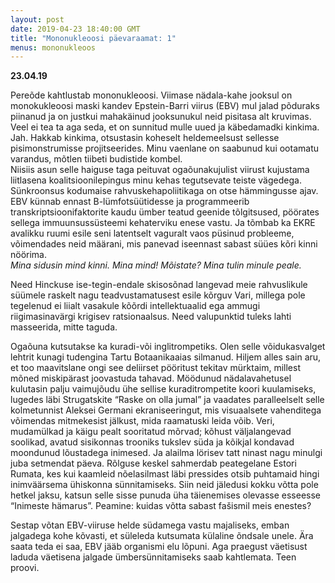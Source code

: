 ```yaml
---
layout: post
date: 2019-04-23 18:40:00 GMT
title: "Mononukleoosi päevaraamat: 1"
menus: mononukleoos
---
```

**23.04.19** 

Pereõde kahtlustab mononukleoosi. Viimase nädala-kahe jooksul on monokukleoosi maski kandev Epstein-Barri viirus (EBV) mul jalad põduraks piinanud ja on justkui mahakäinud jooksunukul neid pisitasa alt kruvimas. Veel ei tea ta aga seda, et on sunnitud mulle uued ja käbedamadki kinkima. Jah. Hakkab kinkima, otsustasin koheselt heldemeelsust sellesse pisimonstrumisse projitseerides. Minu vaenlane on saabunud kui ootamatu varandus, mõtlen tiibeti budistide kombel.  
Niisiis asun selle haiguse taga peituvat ogaõunakujulist viirust kujustama liitlasena koalitsioonilepingus minu kehas tegutsevate teiste vägedega. Sünkroonsus kodumaise rahvuskehapoliitikaga on otse hämmingusse ajav. EBV künnab ennast B-lümfotsüütidesse ja programmeerib transkriptsioonifaktorite kaudu ümber teatud geenide tõlgitsused, pöörates sellega immuunsussüsteemi kehaterviku enese vastu. Ja tõmbab ka EKRE avalikku ruumi esile seni latentselt vaguralt vaos püsinud probleeme, võimendades neid määrani, mis panevad iseennast sabast süües kõri kinni nöörima.   
*Mina sidusin mind kinni. Mina mind! Mõistate? Mina tulin minule peale.*  

Need Hinckuse ise-tegin-endale skisosõnad langevad meie rahvuslikule süümele raskelt nagu teadvustamatusest esile kõrguv Vari, millega pole tegelenud ei liialt vasakule kõõrdi intellektuaalid ega ammugi riigimasinavärgi krigisev ratsionaalsus. Need valupunktid tuleks lahti masseerida, mitte taguda.

Ogaõuna kutsutakse ka kuradi-või inglitrompetiks. Olen selle võidukasvalget lehtrit kunagi tudengina Tartu Botaanikaaias silmanud. Hiljem alles sain aru, et too maavitslane ongi see deliirset pööritust tekitav mürktaim, millest mõned miskipärast joovastuda tahavad. 
Möödunud nädalavahetusel kulutasin palju vaimujõudu ühe sellise kuraditrompetite koori kuulamiseks, lugedes läbi Strugatskite “Raske on olla jumal” ja vaadates paralleelselt selle kolmetunnist Aleksei Germani ekraniseeringut, mis visuaalsete vahenditega võimendas mitmekesist jälkust, mida raamatuski leida võib. Veri, mudamülkad ja käigu pealt sooritatud mõrvad; kõhust väljalangevad soolikad, avatud sisikonnas trooniks tukslev süda ja kõikjal kondavad moondunud lõustadega inimesed. Ja alailma lörisev tatt ninast nagu minulgi juba setmendat päeva. Rõlguse keskel sahmerdab peategelane Estori Rumata, kes kui kaamleid nõelasilmast läbi pressides otsib puhtamaid hingi inimväärsema ühiskonna sünnitamiseks. Siin neid jäledusi kokku võtta pole hetkel jaksu, katsun selle sisse punuda üha täienemises olevasse esseesse “Inimeste hämarus”. Peamine: kuidas võtta sabast fašismil meis enestes?  

Sestap võtan EBV-viiruse helde südamega vastu majaliseks, emban jalgadega kohe kõvasti, et süleleda kutsumata külaline õndsale unele. Ära saata teda ei saa, EBV jääb organismi elu lõpuni. Aga praegust väetisust laduda väetisena jalgade ümbersünnitamiseks saab kahtlemata. Teen proovi.   
